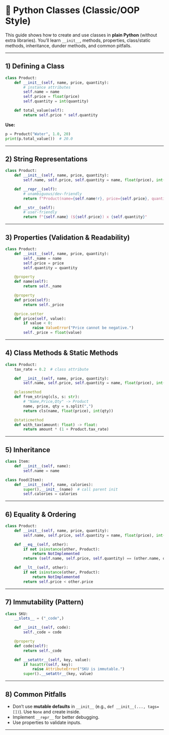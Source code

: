 
# 🧱 Python Classes (Classic/OOP Style)

This guide shows how to create and use classes in **plain Python** (without extra libraries). You’ll learn `__init__`, methods, properties, class/static methods, inheritance, dunder methods, and common pitfalls.

---

## 1) Defining a Class

```python
class Product:
    def __init__(self, name, price, quantity):
        # instance attributes
        self.name = name
        self.price = float(price)
        self.quantity = int(quantity)

    def total_value(self):
        return self.price * self.quantity
```

**Use:**
```python
p = Product("Water", 1.0, 20)
print(p.total_value())  # 20.0
```

---

## 2) String Representations

```python
class Product:
    def __init__(self, name, price, quantity):
        self.name, self.price, self.quantity = name, float(price), int(quantity)

    def __repr__(self):
        # unambiguous/dev-friendly
        return f"Product(name={self.name!r}, price={self.price}, quantity={self.quantity})"

    def __str__(self):
        # user-friendly
        return f"{self.name} (${self.price}) x {self.quantity}"
```

---

## 3) Properties (Validation & Readability)

```python
class Product:
    def __init__(self, name, price, quantity):
        self._name = name
        self.price = price
        self.quantity = quantity

    @property
    def name(self):
        return self._name

    @property
    def price(self):
        return self._price

    @price.setter
    def price(self, value):
        if value < 0:
            raise ValueError("Price cannot be negative.")
        self._price = float(value)
```

---

## 4) Class Methods & Static Methods

```python
class Product:
    tax_rate = 0.2  # class attribute

    def __init__(self, name, price, quantity):
        self.name, self.price, self.quantity = name, float(price), int(quantity)

    @classmethod
    def from_string(cls, s: str):
        # "Name,Price,Qty" -> Product
        name, price, qty = s.split(",")
        return cls(name, float(price), int(qty))

    @staticmethod
    def with_tax(amount: float) -> float:
        return amount * (1 + Product.tax_rate)
```

---

## 5) Inheritance

```python
class Item:
    def __init__(self, name):
        self.name = name

class Food(Item):
    def __init__(self, name, calories):
        super().__init__(name)  # call parent init
        self.calories = calories
```

---

## 6) Equality & Ordering

```python
class Product:
    def __init__(self, name, price, quantity):
        self.name, self.price, self.quantity = name, float(price), int(quantity)

    def __eq__(self, other):
        if not isinstance(other, Product):
            return NotImplemented
        return (self.name, self.price, self.quantity) == (other.name, other.price, other.quantity)

    def __lt__(self, other):
        if not isinstance(other, Product):
            return NotImplemented
        return self.price < other.price
```

---

## 7) Immutability (Pattern)

```python
class SKU:
    __slots__ = ("_code",)

    def __init__(self, code):
        self._code = code

    @property
    def code(self):
        return self._code

    def __setattr__(self, key, value):
        if hasattr(self, key):
            raise AttributeError("SKU is immutable.")
        super().__setattr__(key, value)
```

---

## 8) Common Pitfalls

- Don’t use **mutable defaults** in `__init__` (e.g., `def __init__(..., tags=[])`). Use `None` and create inside.
- Implement `__repr__` for better debugging.
- Use properties to validate inputs.

---
